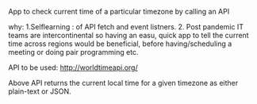 App to check current time of a particular timezone by calling an API

why: 1.Selflearning : of API fetch and event listners. 2. Post pandemic IT teams are intercontinental so having an easu, quick app to tell the current time across regions would be beneficial, before having/scheduling a meeting or doing pair programming etc.

API to be used: http://worldtimeapi.org/

Above API returns the current local time for a given timezone as either plain-text or JSON.

